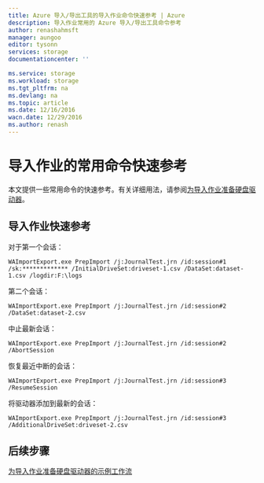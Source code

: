 ```yaml
---
title: Azure 导入/导出工具的导入作业命令快速参考 | Azure
description: 导入作业常用的 Azure 导入/导出工具命令参考
author: renashahmsft
manager: aungoo
editor: tysonn
services: storage
documentationcenter: ''

ms.service: storage
ms.workload: storage
ms.tgt_pltfrm: na
ms.devlang: na
ms.topic: article
ms.date: 12/16/2016
wacn.date: 12/29/2016
ms.author: renash
---
```


# 导入作业的常用命令快速参考

本文提供一些常用命令的快速参考。有关详细用法，请参阅[为导入作业准备硬盘驱动器](./storage-import-export-tool-preparing-hard-drives-import.md)。

## 导入作业快速参考

对于第一个会话：

```
WAImportExport.exe PrepImport /j:JournalTest.jrn /id:session#1 /sk:************* /InitialDriveSet:driveset-1.csv /DataSet:dataset-1.csv /logdir:F:\logs
```

第二个会话：

```
WAImportExport.exe PrepImport /j:JournalTest.jrn /id:session#2 /DataSet:dataset-2.csv
```

中止最新会话：

```
WAImportExport.exe PrepImport /j:JournalTest.jrn /id:session#2 /AbortSession
```

恢复最近中断的会话：

```
WAImportExport.exe PrepImport /j:JournalTest.jrn /id:session#3 /ResumeSession
```

将驱动器添加到最新的会话：

```
WAImportExport.exe PrepImport /j:JournalTest.jrn /id:session#3 /AdditionalDriveSet:driveset-2.csv
```

## 后续步骤

[为导入作业准备硬盘驱动器的示例工作流](./storage-import-export-tool-sample-preparing-hard-drives-import-job-workflow.md)

<!---HONumber=Mooncake_1226_2016-->